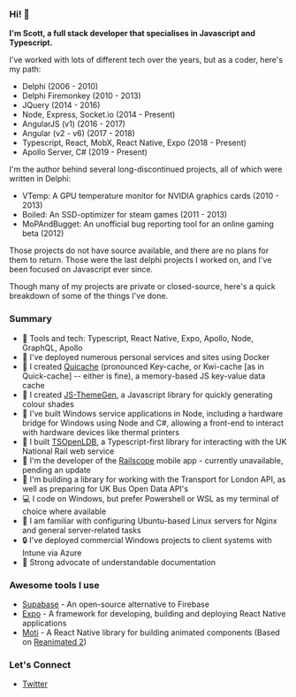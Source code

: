 ### Hi! :wave:

**I'm Scott, a full stack developer that specialises in Javascript and Typescript.**

I've worked with lots of different tech over the years, but as a coder, here's my path:

 - Delphi (2006 - 2010)
 - Delphi Firemonkey (2010 - 2013)
 - JQuery (2014 - 2016)
 - Node, Express, Socket.io (2014 - Present)
 - AngularJS (v1) (2016 - 2017)
 - Angular (v2 - v6) (2017 - 2018)
 - Typescript, React, MobX, React Native, Expo (2018 - Present)
 - Apollo Server, C# (2019 - Present)
 
I'm the author behind several long-discontinued projects, all of which were written in Delphi:

 - VTemp: A GPU temperature monitor for NVIDIA graphics cards (2010 - 2013)
 - Boiled: An SSD-optimizer for steam games (2011 - 2013)
 - MoPAndBugget: An unofficial bug reporting tool for an online gaming beta (2012)
 
Those projects do not have source available, and there are no plans for them to return. Those were the last delphi projects I worked on, and I've been focused on Javascript ever since.

Though many of my projects are private or closed-source, here's a quick breakdown of some of the things I've done.

### Summary
 - :page_facing_up: Tools and tech: Typescript, React Native, Expo, Apollo, Node, GraphQL, Apollo
 - :whale: I've deployed numerous personal services and sites using Docker
 - :card_index: I created [Quicache](https://github.com/ChronSyn/quiCache) (pronounced Key-cache, or Kwi-cache [as in Quick-cache] -- either is fine), a memory-based JS key-value data cache
 - :balloon: I created [JS-ThemeGen](https://github.com/ChronSyn/themegen), a Javascript library for quickly generating colour shades
 - :wrench: I've built Windows service applications in Node, including a hardware bridge for Windows using Node and C#, allowing a front-end to interact with hardware devices like thermal printers
 - :station: I built [TSOpenLDB](https://github.com/ChronSyn/TSOpenLDB), a Typescript-first library for interacting with the UK National Rail web service
 - :train2: I'm the developer of the [Railscope](https://play.google.com/store/apps/details?id=com.iocube.pantherV2) mobile app - currently unavailable, pending an update
 - :tram: I'm building a library for working with the Transport for London API, as well as preparing for UK Bus Open Data API's
 - :computer: I code on Windows, but prefer Powershell or WSL as my terminal of choice where available
 - :penguin: I am familiar with configuring Ubuntu-based Linux servers for Nginx and general server-related tasks
 - :lock: I've deployed commercial Windows projects to client systems with Intune via Azure
 - :book: Strong advocate of understandable documentation

### Awesome tools I use

 - [Supabase](https://supabase.io) - An open-source alternative to Firebase
 - [Expo](https://expo.io) - A framework for developing, building and deploying React Native applications
 - [Moti](https://moti.fyi) - A React Native library for building animated components (Based on [Reanimated 2](https://docs.swmansion.com/react-native-reanimated/))

### Let's Connect
 - [Twitter](https://twitter.com/ChronSyn)
